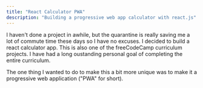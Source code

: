 ```yaml
---
title: "React Calculator PWA"
description: "Building a progressive web app calculator with react.js"
---
```


I haven't done a project in awhile, but the quarantine is really saving me a lot of commute time these days so I have no excuses. I decided to build a react calculator app. This is also one of the freeCodeCamp curriculum projects. I have had a long oustanding personal goal of completing the entire curriculum.

The one thing I wanted to do to make this a bit more unique was to make it a progressive web application ("PWA" for short).